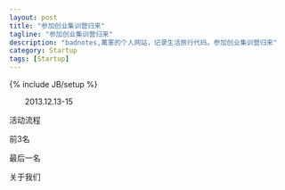 ```yaml
---
layout: post
title: "参加创业集训营归来"
tagline: "参加创业集训营归来"
description: "badnotes,萬軍的个人网站，记录生活旅行代码。参加创业集训营归来"
category: Startup
tags: [Startup]
---
```

{% include JB/setup %}

&emsp;&emsp;2013.12.13-15

活动流程

前3名

最后一名

关于我们